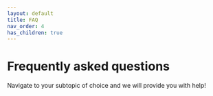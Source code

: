 ```yaml
---
layout: default
title: FAQ
nav_order: 4
has_children: true
---
```


# Frequently asked questions

Navigate to your subtopic of choice and we will provide you with help!